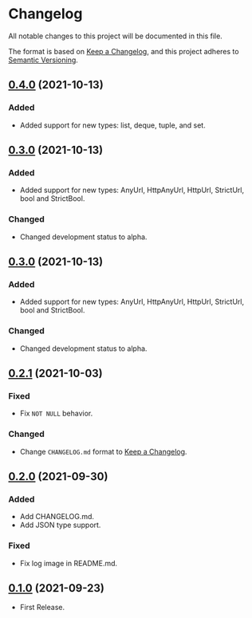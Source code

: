 # Changelog

All notable changes to this project will be documented in this file.

The format is based on [Keep a Changelog](https://keepachangelog.com/en/1.0.0/),
and this project adheres to [Semantic Versioning](https://semver.org/spec/v2.0.0.html).

## [0.4.0] (2021-10-13)

### Added

- Added support for new types: list, deque, tuple, and set.

## [0.3.0] (2021-10-13)

### Added

- Added support for new types: AnyUrl, HttpAnyUrl, HttpUrl, StrictUrl, bool and StrictBool.

### Changed

- Changed development status to alpha.


## [0.3.0] (2021-10-13)

### Added

- Added support for new types: AnyUrl, HttpAnyUrl, HttpUrl, StrictUrl, bool and StrictBool.

### Changed

- Changed development status to alpha.

## [0.2.1] (2021-10-03)

### Fixed

- Fix `NOT NULL` behavior.

### Changed

- Change `CHANGELOG.md` format to [Keep a Changelog](https://keepachangelog.com/en/1.0.0/).

## [0.2.0] (2021-09-30)

### Added

- Add CHANGELOG.md.
- Add JSON type support.

### Fixed

- Fix log image in README.md.

## [0.1.0] (2021-09-23)

- First Release.



[0.4.0]: https://github.com/dcruzf/validatable/compare/v0.3.0...v0.4.0
[0.3.0]: https://github.com/dcruzf/validatable/compare/v0.2.1...v0.3.0
[0.2.1]: https://github.com/dcruzf/validatable/compare/v0.2.0...v0.2.1
[0.2.0]: https://github.com/dcruzf/validatable/compare/v0.1.0-alpha...v0.2.0
[0.1.0]: https://github.com/dcruzf/validatable/releases/tag/v0.1.0-alpha

